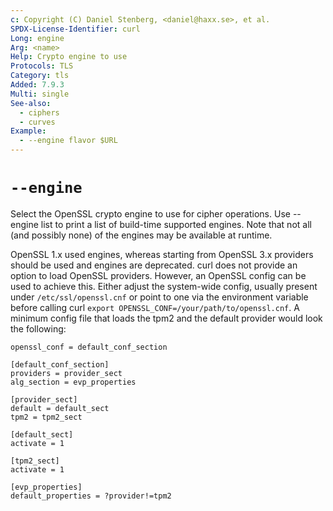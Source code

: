 ```yaml
---
c: Copyright (C) Daniel Stenberg, <daniel@haxx.se>, et al.
SPDX-License-Identifier: curl
Long: engine
Arg: <name>
Help: Crypto engine to use
Protocols: TLS
Category: tls
Added: 7.9.3
Multi: single
See-also:
  - ciphers
  - curves
Example:
  - --engine flavor $URL
---
```


# `--engine`

Select the OpenSSL crypto engine to use for cipher operations. Use --engine
list to print a list of build-time supported engines. Note that not all (and
possibly none) of the engines may be available at runtime.

OpenSSL 1.x used engines, whereas starting from OpenSSL 3.x providers should
be used and engines are deprecated. curl does not provide an option to load
OpenSSL providers. However, an OpenSSL config can be used to achieve this.
Either adjust the system-wide config, usually present under
`/etc/ssl/openssl.cnf` or point to one via the environment variable before
calling curl `export OPENSSL_CONF=/your/path/to/openssl.cnf`. A minimum config
file that loads the tpm2 and the default provider would look the following:

```dosini
openssl_conf = default_conf_section

[default_conf_section]
providers = provider_sect
alg_section = evp_properties

[provider_sect]
default = default_sect
tpm2 = tpm2_sect

[default_sect]
activate = 1

[tpm2_sect]
activate = 1

[evp_properties]
default_properties = ?provider!=tpm2
```
